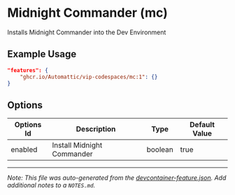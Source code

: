 
# Midnight Commander (mc)

Installs Midnight Commander into the Dev Environment

## Example Usage

```json
"features": {
    "ghcr.io/Automattic/vip-codespaces/mc:1": {}
}
```

## Options

| Options Id | Description | Type | Default Value |
|-----|-----|-----|-----|
| enabled | Install Midnight Commander | boolean | true |



---

_Note: This file was auto-generated from the [devcontainer-feature.json](https://github.com/Automattic/vip-codespaces/blob/main/features/src/mc/devcontainer-feature.json).  Add additional notes to a `NOTES.md`._
